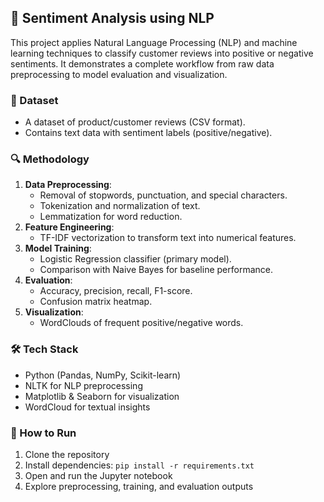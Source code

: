 ## 💬 Sentiment Analysis using NLP

This project applies Natural Language Processing (NLP) and machine learning techniques to classify customer reviews into positive or negative sentiments. It demonstrates a complete workflow from raw data preprocessing to model evaluation and visualization.

### 📂 Dataset
- A dataset of product/customer reviews (CSV format).
- Contains text data with sentiment labels (positive/negative).

### 🔍 Methodology
1. **Data Preprocessing**:
   - Removal of stopwords, punctuation, and special characters.
   - Tokenization and normalization of text.
   - Lemmatization for word reduction.
2. **Feature Engineering**:
   - TF-IDF vectorization to transform text into numerical features.
3. **Model Training**:
   - Logistic Regression classifier (primary model).
   - Comparison with Naive Bayes for baseline performance.
4. **Evaluation**:
   - Accuracy, precision, recall, F1-score.
   - Confusion matrix heatmap.
5. **Visualization**:
   - WordClouds of frequent positive/negative words.

### 🛠️ Tech Stack
- Python (Pandas, NumPy, Scikit-learn)
- NLTK for NLP preprocessing
- Matplotlib & Seaborn for visualization
- WordCloud for textual insights

### 🚀 How to Run
1. Clone the repository
2. Install dependencies: `pip install -r requirements.txt`
3. Open and run the Jupyter notebook
4. Explore preprocessing, training, and evaluation outputs

